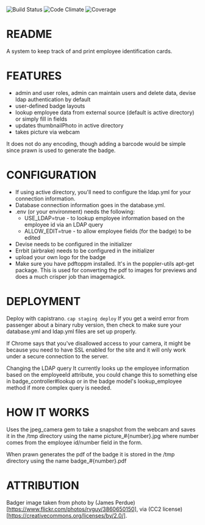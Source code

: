 ![Build Status](https://travis-ci.org/KPB-US/badgeulator.svg?branch=master) ![Code Climate](https://codeclimate.com/github/KPB-US/badgeulator/badges/gpa.svg) ![Coverage](https://codeclimate.com/github/KPB-US/badgeulator/badges/coverage.svg)


# README

A system to keep track of and print employee identification cards.  

# FEATURES

- admin and user roles, admin can maintain users and delete data, devise ldap authentication by default
- user-defined badge layouts
- lookup employee data from external source (default is active directory) or simply fill in fields
- updates thumbnailPhoto in active directory
- takes picture via webcam

It does not do any encoding, though adding a barcode would be simple since prawn is used to generate the badge.

# CONFIGURATION

- If using active directory, you'll need to configure the ldap.yml for your connection information.
- Database connection information goes in the database.yml.
- .env (or your environment) needs the following:
  - USE_LDAP=true - to lookup employee information based on the employee id via an LDAP query
  - ALLOW_EDIT=true - to allow employee fields (for the badge) to be edited
- Devise needs to be configured in the initializer
- Errbit (airbrake) needs to be configured in the initializer
- upload your own logo for the badge
- Make sure you have pdftoppm installed.  It's in the poppler-utils apt-get package.  This is used for
converting the pdf to images for previews and does a much crisper job than imagemagick.

# DEPLOYMENT

Deploy with capistrano.  `cap staging deploy`
If you get a weird error from passenger about a binary ruby version, then check to make sure your database.yml and ldap.yml files are set up properly.

If Chrome says that you've disallowed access to your camera, it might be because you need to have SSL enabled for the site and it will only work under a secure connection to the server.

Changing the LDAP query
It currently looks up the employee information based on the employeeId attribute, you could change this to something else in badge_controller#lookup or in the badge model's lookup_employee method if more complex query is needed.

# HOW IT WORKS

Uses the jpeg_camera gem to take a snapshot from the webcam and saves it in the /tmp directory using the name picture_#{number}.jpg where number comes from the employee id/number field in the form.

When prawn generates the pdf of the badge it is stored in the /tmp directory using the name badge_#{number}.pdf

# ATTRIBUTION

Badger image taken from photo by (James Perdue)[https://www.flickr.com/photos/rvguy/3860650150], via (CC2 license)[https://creativecommons.org/licenses/by/2.0/].
